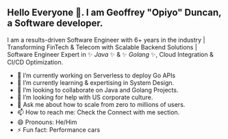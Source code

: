 ## Hello Everyone 👋. I am Geoffrey "Opiyo" Duncan, a Software developer.


I am a results-driven Software Engineer with 6+ years in the industry | Transforming FinTech & Telecom with Scalable Backend Solutions | Software Engineer Expert in ✨ _Java_ ✨ & ✨ _Golang_ ✨, Cloud Integration & CI/CD Optimization.

- 🔭 I’m currently working on Serverless to deploy Go APIs
- 🌱 I’m currently learning & expertising in System Design.
- 👯 I’m looking to collaborate on Java and Golang Projects.
- 🤔 I’m looking for help with US corporate culture.
- 💬 Ask me about how to scale from zero to millions of users.
- 📫 How to reach me: Check the Connect with me section.
- 😄 Pronouns: He/Him
- ⚡ Fun fact: Performance cars

